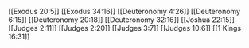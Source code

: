 [[Exodus 20:5]]
[[Exodus 34:16]]
[[Deuteronomy 4:26]]
[[Deuteronomy 6:15]]
[[Deuteronomy 20:18]]
[[Deuteronomy 32:16]]
[[Joshua 22:15]]
[[Judges 2:11]]
[[Judges 2:20]]
[[Judges 3:7]]
[[Judges 10:6]]
[[1 Kings 16:31]]
